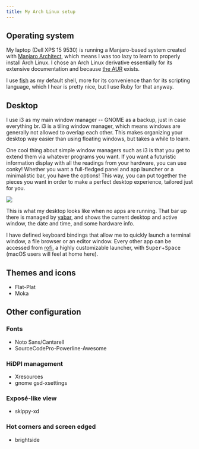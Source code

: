 ```yaml
---
title: My Arch Linux setup
---
```


## Operating system

My laptop (Dell XPS 15 9530) is running a Manjaro-based system created with [Manjaro Architect](https://manjaro.org/2017/03/27/install-manjaro-as-you-want-it-with-architect/), which means I was too lazy to learn to properly install Arch Linux. I chose an Arch Linux derivative essentially for its extensive documentation and because [the AUR](https://aur.archlinux.org/) exists.

I use [fish](https://fishshell.com/) as my default shell, more for its convenience than for its scripting language, which I hear is pretty nice, but I use Ruby for that anyway.

## Desktop

I use i3 as my main window manager -- GNOME as a backup, just in case everything br. i3 is a tiling window manager, which means windows are generally not allowed to overlap each other. This makes organizing your desktop way easier than using floating windows, but takes a while to learn.

One cool thing about simple window managers such as i3 is that you get to extend them via whatever programs you want. If you want a futuristic information display with all the readings from your hardware, you can use conky! Whether you want a full-fledged panel and app launcher or a minimalistic bar, you have the options! This way, you can put together the pieces you want in order to make a perfect desktop experience, tailored just for you.

![](desktop_empty.png)

This is what my desktop looks like when no apps are running. That bar up there is managed by [yabar](https://github.com/geommer/yabar), and shows the current desktop and active window, the date and time, and some hardware info.

I have defined keyboard bindings that allow me to quickly launch a terminal window, a file browser or an editor window. Every other app can be accessed from [rofi](https://github.com/DaveDavenport/rofi/), a highly customizable launcher, with <kbd>Super</kbd>+<kbd>Space</kbd> (macOS users will feel at home here).

## Themes and icons

- Flat-Plat
- Moka

## Other configuration

### Fonts

- Noto Sans/Cantarell
- SourceCodePro-Powerline-Awesome

### HiDPI management

- Xresources
- gnome gsd-xsettings

### Exposé-like view

- skippy-xd

### Hot corners and screen edged

- brightside
<!--stackedit_data:
eyJoaXN0b3J5IjpbMTkzNTQ5MTY4XX0=
-->